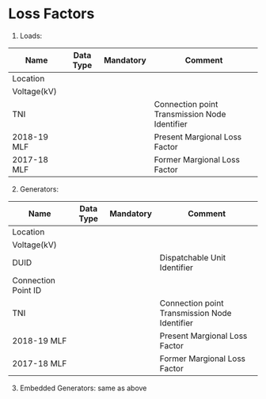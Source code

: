 # Loss Factors

1. Loads:

| Name        | Data Type | Mandatory | Comment                                       |
| ----------- | --------- | --------- | --------------------------------------------- |
| Location    |           |           |                                               |
| Voltage(kV) |           |           |                                               |
| TNI         |           |           | Connection point Transmission Node Identifier |
| 2018-19 MLF |           |           | Present Margional Loss Factor                 |
| 2017-18 MLF |           |           | Former Margional Loss Factor                  |

2. Generators:

| Name                | Data Type | Mandatory | Comment                                       |
| ------------------- | --------- | --------- | --------------------------------------------- |
| Location            |           |           |                                               |
| Voltage(kV)         |           |           |                                               |
| DUID                |           |           | Dispatchable Unit Identifier                  |
| Connection Point ID |           |           |                                               |
| TNI                 |           |           | Connection point Transmission Node Identifier |
| 2018-19 MLF         |           |           | Present Margional Loss Factor                 |
| 2017-18 MLF         |           |           | Former Margional Loss Factor                  |

3. Embedded Generators: same as above